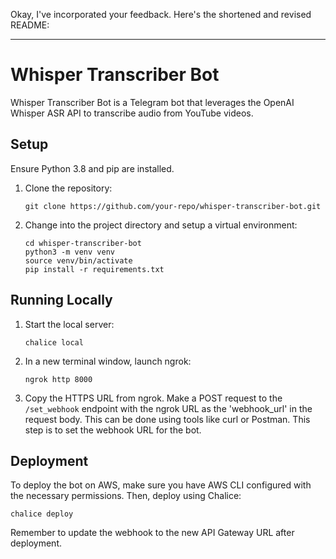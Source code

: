 Okay, I've incorporated your feedback. Here's the shortened and revised README:

---

# Whisper Transcriber Bot

Whisper Transcriber Bot is a Telegram bot that leverages the OpenAI Whisper ASR API to transcribe audio from YouTube videos.

## Setup

Ensure Python 3.8 and pip are installed.

1. Clone the repository:

   ```
   git clone https://github.com/your-repo/whisper-transcriber-bot.git
   ```

2. Change into the project directory and setup a virtual environment:

   ```
   cd whisper-transcriber-bot
   python3 -m venv venv
   source venv/bin/activate
   pip install -r requirements.txt
   ```

## Running Locally

1. Start the local server:

   ```
   chalice local
   ```

2. In a new terminal window, launch ngrok:

   ```
   ngrok http 8000
   ```

3. Copy the HTTPS URL from ngrok. Make a POST request to the `/set_webhook` endpoint with the ngrok URL as the 'webhook_url' in the request body. This can be done using tools like curl or Postman. This step is to set the webhook URL for the bot.

## Deployment

To deploy the bot on AWS, make sure you have AWS CLI configured with the necessary permissions. Then, deploy using Chalice:

   ```
   chalice deploy
   ```

Remember to update the webhook to the new API Gateway URL after deployment.